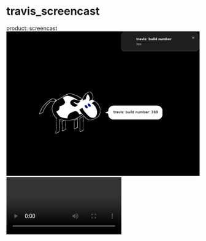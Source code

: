 travis_screencast
=================

product: screencast
![video](./build/369/media/session.png)
![video](./build/369/media/session.ogv)
 
